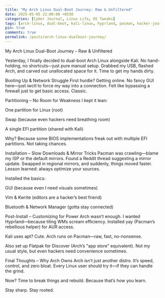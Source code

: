 ```yaml
---
title: "My Arch Linux Dual-Boot Journey: Raw & Unfiltered"
date: 2025-05-05 22:00:00 +0530
categories: [Cyber Journal, Linux Life, OS Tweaks]
tags: [arch-linux, dual-boot, kali-linux, hyprland, pacman, hacker-journal, raw-linux]
pin: true
comments: true
permalink: /posts/arch-linux-dualboot-journey/
---
```

My Arch Linux Dual-Boot Journey – Raw & Unfiltered

Yesterday, I finally decided to dual-boot Arch Linux alongside Kali. No hand-holding, no shortcuts—just pure manual setup. Grabbed my USB, flashed Arch, and carved out unallocated space for it. Time to get my hands dirty.

Booting Up & Network Struggle
First hurdle? Getting online. No fancy GUI here—just iwctl to force my way into a connection. Felt like bypassing a firewall just to get basic access. Classic.

Partitioning – No Room for Weakness
I kept it lean:

One partition for Linux (root)

Swap (because even hackers need breathing room)

A single EFI partition (shared with Kali)

Why? Because some BIOS implementations freak out with multiple EFI partitions. Not taking chances.

Installation – Slow Downloads & Mirror Tricks
Pacman was crawling—blame my ISP or the default mirrors. Found a Reddit thread suggesting a mirror update. Swapped in regional mirrors, and suddenly, things moved faster. Lesson learned: always optimize your sources.

Installed the basics:

GUI (because even I need visuals sometimes)

Vim & Kwrite (editors are a hacker’s best friend)

Bluetooth & Network Manager (gotta stay connected)

Post-Install – Customizing for Power
Arch wasn’t enough. I wanted Hyprland—because tiling WMs scream efficiency. Installed yay (Pacman’s rebellious helper) for AUR access.

Kali uses apt? Cute. Arch runs on Pacman—raw, fast, no-nonsense.

Also set up Flatpak for Discover (Arch’s "app store" equivalent). Not my usual style, but even hackers need convenience sometimes.

Final Thoughts – Why Arch Owns
Arch isn’t just another distro. It’s speed, control, and zero bloat. Every Linux user should try it—if they can handle the grind.

Now? Time to break things and rebuild. Because that’s how you learn.

Stay sharp. Stay rooted.
